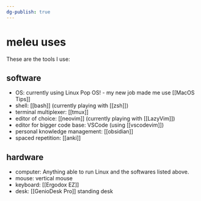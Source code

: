 ```yaml
---
dg-publish: true
---
```

# meleu uses

These are the tools I use:

## software

- OS: currently using Linux Pop OS! - my new job made me use [[MacOS Tips]]
- shell: [[bash]] (currently playing with [[zsh]])
- terminal multiplexer: [[tmux]]
- editor of choice: [[neovim]] (currently playing with [[LazyVim]])
- editor for bigger code base: VSCode (using [[vscodevim]])
- personal knowledge management: [[obsidian]]
- spaced repetition: [[anki]]


## hardware

- computer: Anything able to run Linux and the softwares listed above.
- mouse: vertical mouse
- keyboard: [[Ergodox EZ]]
- desk: [[GenioDesk Pro]] standing desk
